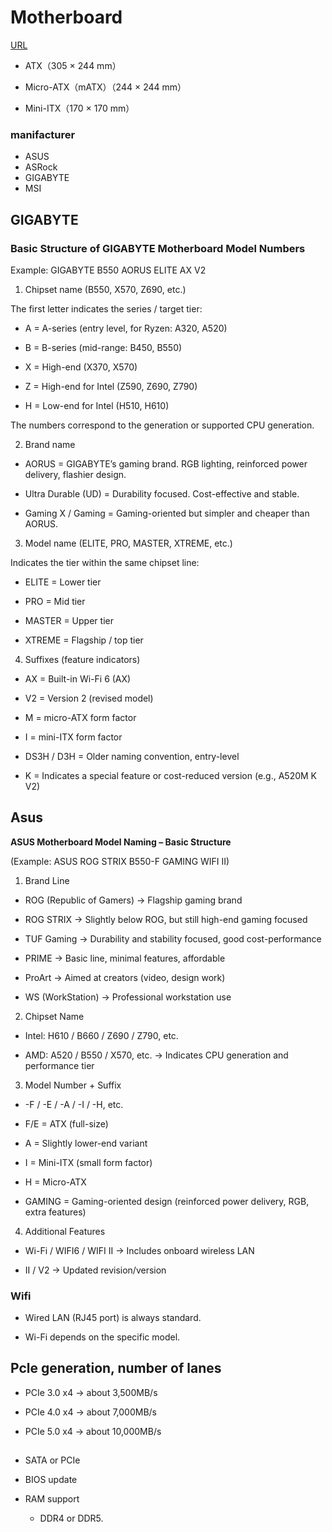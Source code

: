 # Motherboard
[URL](https://www.sycom.co.jp/media/archives/2012/)

* ATX（305 × 244 mm）

* Micro-ATX（mATX）（244 × 244 mm）

* Mini-ITX（170 × 170 mm）

### manifacturer
* ASUS
* ASRock 
* GIGABYTE
* MSI

## GIGABYTE

### Basic Structure of GIGABYTE Motherboard Model Numbers

Example: GIGABYTE B550 AORUS ELITE AX V2

1. Chipset name (B550, X570, Z690, etc.)

The first letter indicates the series / target tier:

* A = A-series (entry level, for Ryzen: A320, A520)

* B = B-series (mid-range: B450, B550)

* X = High-end (X370, X570)

* Z = High-end for Intel (Z590, Z690, Z790)

* H = Low-end for Intel (H510, H610)

The numbers correspond to the generation or supported CPU generation.

2. Brand name

* AORUS = GIGABYTE’s gaming brand. RGB lighting, reinforced power delivery, flashier design.

* Ultra Durable (UD) = Durability focused. Cost-effective and stable.

* Gaming X / Gaming = Gaming-oriented but simpler and cheaper than AORUS.

3. Model name (ELITE, PRO, MASTER, XTREME, etc.)

Indicates the tier within the same chipset line:

* ELITE = Lower tier

* PRO = Mid tier

* MASTER = Upper tier

* XTREME = Flagship / top tier

4. Suffixes (feature indicators)

* AX = Built-in Wi-Fi 6 (AX)

* V2 = Version 2 (revised model)

* M = micro-ATX form factor

* I = mini-ITX form factor

* DS3H / D3H = Older naming convention, entry-level

* K = Indicates a special feature or cost-reduced version (e.g., A520M K V2)



## Asus

**ASUS Motherboard Model Naming – Basic Structure**

(Example: ASUS ROG STRIX B550-F GAMING WIFI II)

1. Brand Line

* ROG (Republic of Gamers) → Flagship gaming brand

* ROG STRIX → Slightly below ROG, but still high-end gaming focused

* TUF Gaming → Durability and stability focused, good cost-performance

* PRIME → Basic line, minimal features, affordable

* ProArt → Aimed at creators (video, design work)

* WS (WorkStation) → Professional workstation use

2. Chipset Name

* Intel: H610 / B660 / Z690 / Z790, etc.

* AMD: A520 / B550 / X570, etc.
→ Indicates CPU generation and performance tier

3. Model Number + Suffix

* -F / -E / -A / -I / -H, etc.

* F/E = ATX (full-size)

* A = Slightly lower-end variant

* I = Mini-ITX (small form factor)

* H = Micro-ATX

* GAMING = Gaming-oriented design (reinforced power delivery, RGB, extra features)

4. Additional Features

* Wi-Fi / WIFI6 / WIFI II → Includes onboard wireless LAN

* II / V2 → Updated revision/version


### Wifi

* Wired LAN (RJ45 port) is always standard.

* Wi-Fi depends on the specific model.


## Pcle generation, number of lanes

* PCIe 3.0 x4 → about 3,500MB/s

* PCIe 4.0 x4 → about 7,000MB/s

* PCIe 5.0 x4 → about 10,000MB/s

## 
* SATA or PCIe

* BIOS update

* RAM support
    * DDR4 or DDR5.